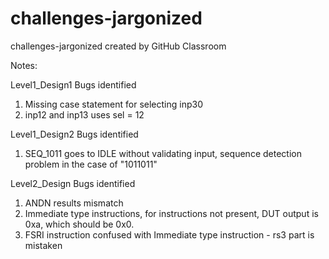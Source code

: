 # challenges-jargonized
challenges-jargonized created by GitHub Classroom

Notes:

Level1_Design1 Bugs identified
1. Missing case statement for selecting inp30
2. inp12 and inp13 uses sel = 12

Level1_Design2 Bugs identified
1. SEQ_1011 goes to IDLE without validating input, sequence detection problem in the case of "1011011"

Level2_Design Bugs identified
1. ANDN results mismatch
2. Immediate type instructions, for instructions not present, DUT output is 0xa, which should be 0x0.
3. FSRI instruction confused with Immediate type instruction - rs3 part is mistaken
